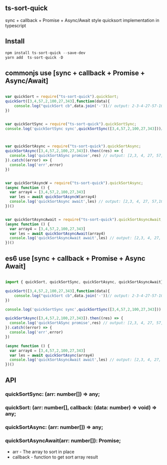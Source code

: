 ## ts-sort-quick

sync + callback + Promise + Async/Await style quicksort implementation in typescript

## Install

```js
npm install ts-sort-quick --save-dev
yarn add  ts-sort-quick -D
```


## commonjs use  [sync + callback + Promise + Async/Await]

```js

var quickSort = require("ts-sort-quick").quickSort;
quickSort([3,4,57,2,100,27,343],function(data){
    console.log("quickSort cb",data.join('-'))// output: 2-3-4-27-57-100-343
})


var quickSortSync = require("ts-sort-quick").quickSortSync;
console.log('quickSortSync sync',quickSortSync([3,4,57,2,100,27,343]))// output: [2,3, 4, 27, 57,100,343]



var quickSortAsync = require("ts-sort-quick").quickSortAsync;
quickSortAsync([3,4,57,2,100,27,343]).then((res) => {
  console.log('quickSortASync promise',res) // output: [2,3, 4, 27, 57,100,343]
}).catch((error) => {
  console.log('err',error)
})


var quickSortAsyncW = require("ts-sort-quick").quickSortAsync;
(async function () {
  var array4 = [3,4,57,2,100,27,343]
  var les = await quickSortAsyncW(array4)
  console.log('quickSortAsync await',les) // output: [2,3, 4, 27, 57,100,343]
})()


var quickSortAsyncAwait = require("ts-sort-quick").quickSortAsyncAwait;
(async function () {
  var array4 = [3,4,57,2,100,27,343]
  var les = await quickSortAsyncAwait(array4)
  console.log('quickSortAsyncAwait await',les) // output: [2,3, 4, 27, 57,100,343]
})()

```

## es6 use  [sync + callback + Promise + Async Await]

```js 

import { quickSort, quickSortSync, quickSortAsync, quickSortAsyncAwait} from 'ts-sort-quick'

quickSort([3,4,57,2,100,27,343],function(data){
    console.log("quickSort cb",data.join('-'))// output: 2-3-4-27-57-100-343
})

console.log('quickSortSync sync',quickSortSync([3,4,57,2,100,27,343]))

quickSortAsync([3,4,57,2,100,27,343]).then((res) => {
  console.log('quickSortASync promise',res) // output: [2,3, 4, 27, 57,100,343]
}).catch((error) => {
  console.log('err',error)
})

(async function () {
  var array4 = [3,4,57,2,100,27,343]
  var les = await quickSortAsync(array4)
  console.log('quickSortAsyncAwait await',les) // output: [2,3, 4, 27, 57,100,343]
})()


```


## API
### quickSortSync: (arr: number[]) => any;
### quickSort: (arr: number[], callback: (data: number) => void) => any;
### quickSortAsync: (arr: number[]) => any;
### quickSortAsyncAwait(arr: number[]): Promise<any>;

- arr - The array to sort in place
- callback - function to get sort array result 